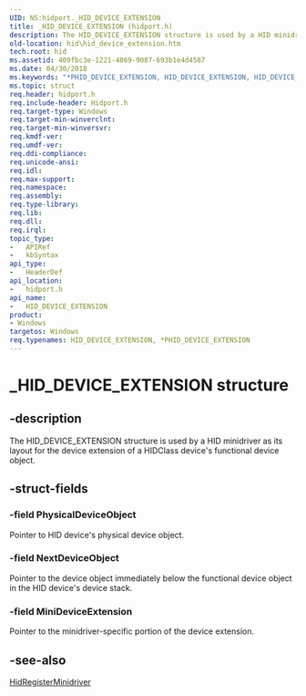 ```yaml
---
UID: NS:hidport._HID_DEVICE_EXTENSION
title: _HID_DEVICE_EXTENSION (hidport.h)
description: The HID_DEVICE_EXTENSION structure is used by a HID minidriver as its layout for the device extension of a HIDClass device's functional device object.
old-location: hid\hid_device_extension.htm
tech.root: hid
ms.assetid: 409fbc3e-1221-4869-9087-693b1e4d4587
ms.date: 04/30/2018
ms.keywords: "*PHID_DEVICE_EXTENSION, HID_DEVICE_EXTENSION, HID_DEVICE_EXTENSION structure [Human Input Devices], PHID_DEVICE_EXTENSION, PHID_DEVICE_EXTENSION structure pointer [Human Input Devices], _HID_DEVICE_EXTENSION, hid.hid_device_extension, hidport/HID_DEVICE_EXTENSION, hidport/PHID_DEVICE_EXTENSION, hidstrct_faf2bb84-b1f7-4cfa-84b0-5328dfb521dc.xml"
ms.topic: struct
req.header: hidport.h
req.include-header: Hidport.h
req.target-type: Windows
req.target-min-winverclnt: 
req.target-min-winversvr: 
req.kmdf-ver: 
req.umdf-ver: 
req.ddi-compliance: 
req.unicode-ansi: 
req.idl: 
req.max-support: 
req.namespace: 
req.assembly: 
req.type-library: 
req.lib: 
req.dll: 
req.irql: 
topic_type:
-	APIRef
-	kbSyntax
api_type:
-	HeaderDef
api_location:
-	hidport.h
api_name:
-	HID_DEVICE_EXTENSION
product:
- Windows
targetos: Windows
req.typenames: HID_DEVICE_EXTENSION, *PHID_DEVICE_EXTENSION
---
```


# _HID_DEVICE_EXTENSION structure


## -description


The HID_DEVICE_EXTENSION structure is used by a HID minidriver as its layout for the device extension of a HIDClass device's functional device object.


## -struct-fields




### -field PhysicalDeviceObject

Pointer to HID device's physical device object.


### -field NextDeviceObject

Pointer to the device object immediately below the functional device object in the HID device's device stack.


### -field MiniDeviceExtension

Pointer to the minidriver-specific portion of the device extension.


## -see-also




<a href="https://msdn.microsoft.com/library/windows/hardware/ff539835">HidRegisterMinidriver</a>
 

 

